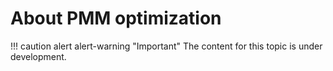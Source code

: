 # About PMM optimization

!!! caution alert alert-warning "Important"
    The content for this topic is under development.
